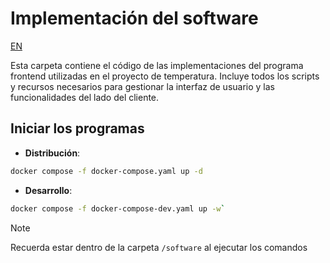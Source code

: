 # Implementación del software

[EN](readme.md)

Esta carpeta contiene el código de las implementaciones del programa frontend utilizadas en el proyecto de temperatura. Incluye todos los scripts y recursos necesarios para gestionar la interfaz de usuario y las funcionalidades del lado del cliente.

## Iniciar los programas
- **Distribución**: 
```bash
docker compose -f docker-compose.yaml up -d
```
- **Desarrollo**: 
```bash
docker compose -f docker-compose-dev.yaml up -w`
```

> [!NOTE]
> Recuerda estar dentro de la carpeta `/software` al ejecutar los comandos
